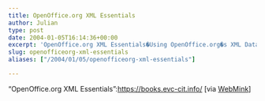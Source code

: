 ```yaml
---
title: OpenOffice.org XML Essentials
author: Julian
type: post
date: 2004-01-05T16:14:36+00:00
excerpt: 'OpenOffice.org XML Essentials�Using OpenOffice.org�s XML Data Format is a book in progress written by J. David Eisenberg for O�Reilly & Associates and submitted to an open review process. The content is currently licensed under a Creative Commons License. The result of this work will be freely available on the World Wide Web under the Free Software Foundation�s GNU Free Documentation License.'
slug: openofficeorg-xml-essentials 
aliases: ["/2004/01/05/openofficeorg-xml-essentials"]

---
```

&#8220;OpenOffice.org XML Essentials&#8221;:https://books.evc-cit.info/ [via [WebMink][1]]

 [1]: https://www.webmink.net/